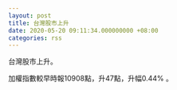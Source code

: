 ```yaml
---
layout: post
title: 台灣股市上升
date: 2020-05-20 09:11:34.000000000 +08:00
categories: rss
---
```


台灣股市上升。

加權指數較早時報10908點，升47點，升幅0.44% 。
